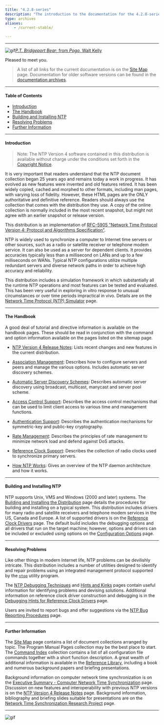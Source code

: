 ```yaml
---
title: "4.2.8-series"
description: "The introduction to the documentation for the 4.2.8-series which applies to NTP versions 4.2.8 through 4.2.8p18."
type: archives
aliases:
    - /current-stable/

---
```


* * *

![gif](/documentation/pic/barnstable.gif)[_P.T. Bridgeport Bear_; from _Pogo_, Walt Kelly](/reflib/pictures/)

Pleased to meet you.

> A list of all links for the current documentation is on the [Site Map](/documentation/4.2.8-series/sitemap/) page. Documentation for older software versions can be found in the [documentation archives](/documentation/).

* * *

#### Table of Contents

*   [Introduction](/documentation/4.2.8-series/#introduction)
*   [The Handbook](/documentation/4.2.8-series/#the-handbook)
*   [Building and Installing NTP](/documentation/4.2.8-series/#building-and-installing-ntp)
*   [Resolving Problems](/documentation/4.2.8-series/#resolving-problems)
*   [Further Information](/documentation/4.2.8-series/#further-information)

* * *

#### Introduction

> Note: The NTP Version 4 software contained in this distribution is available without charge under the conditions set forth in the [Copyright Notice](/documentation/4.2.8-series/copyright/).

It is very important that readers understand that the NTP document collection began 25 years ago and remains today a work in progress. It has evolved as new features were invented and old features retired. It has been widely copied, cached and morphed to other formats, including man pages, with varying loss of fidelity. However, these HTML pages are the ONLY authoritative and definitive reference. Readers should always use the collection that comes with the distribution they use. A copy of the online collection is normally included in the most recent snapshot, but might not agree with an earlier snapshot or release version.

This distribution is an implementation of [RFC-5905 "Network Time Protocol Version 4: Protocol and Algorithms Specification"](/reflib/rfc/rfc5905.txt).

NTP is widely used to synchronize a computer to Internet time servers or other sources, such as a radio or satellite receiver or telephone modem service. It can also be used as a server for dependent clients. It provides accuracies typically less than a millisecond on LANs and up to a few milliseconds on WANs. Typical NTP configurations utilize multiple redundant servers and diverse network paths in order to achieve high accuracy and reliability.

This distribution includes a simulation framework in which substantially all the runtime NTP operations and most features can be tested and evaluated. This has been very useful in exploring in vitro response to unusual circumstances or over time periods impractical in vivo. Details are on the [Network Time Protocol (NTP) Simulator](/documentation/4.2.8-series/ntpdsim/) page.

* * *

#### The Handbook

A good deal of tutorial and directive information is available on the handbook pages. These should be read in conjunction with the command and option information available on the pages listed on the sitemap page.

* [NTP Version 4 Release Notes](/documentation/4.2.8-series/release/): Lists recent changes and new features in the current distribution.

* [Association Management](/documentation/4.2.8-series/assoc/): Describes how to configure servers and peers and manage the various options. Includes automatic server discovery schemes.

* [Automatic Server Discovery Schemes](/documentation/4.2.8-series/discover/): Describes automatic server discovery using broadcast, multicast, manycast and server pool scheme.

* [Access Control Support](/documentation/4.2.8-series/access/): Describes the access control mechanisms that can be used to limit client access to various time and management functions.

* [Authentication Support](/documentation/4.2.8-series/authentic/): Describes the authentication mechanisms for symmetric-key and public-key cryptography.

* [Rate Management](/documentation/4.2.8-series/rate/): Describes the principles of rate management to minimize network load and defend against DoS attacks.

* [Reference Clock Support](/documentation/4.2.8-series/refclock/): Describes the collection of radio clocks used to synchronize primary servers.

* [How NTP Works](/documentation/4.2.8-series/warp/): Gives an overview of the NTP daemon architecture and how it works.

* * *

#### Building and Installing NTP

NTP supports Unix, VMS and Windows (2000 and later) systems. The [Building and Installing the Distribution](/documentation/4.2.8-series/build/) page details the procedures for building and installing on a typical system. This distribution includes drivers for many radio and satellite receivers and telephone modem services in the US, Canada and Europe. A list of supported drivers is on the [Reference Clock Drivers](/documentation/4.2.8-series/refclock/) page. The default build includes the debugging options and all drivers that run on the target machine; however, options and drivers can be included or excluded using options on the [Configuration Options](/documentation/4.2.8-series/config/) page.

* * *

#### Resolving Problems

Like other things in modern Internet life, NTP problems can be devilishly intricate. This distribution includes a number of utilities designed to identify and repair problems using an integrated management protocol supported by the [<code>ntpq</code>](/documentation/4.2.8-series/ntpq/) utility program.

The [NTP Debugging Techniques](/documentation/4.2.8-series/debug/) and [Hints and Kinks](/documentation/4.2.8-series/hints/) pages contain useful information for identifying problems and devising solutions. Additional information on reference clock driver construction and debugging is in the [Debugging Hints for Reference Clock Drivers](/documentation/4.2.8-series/rdebug/) page.

Users are invited to report bugs and offer suggestions via the [NTP Bug Reporting Procedures](/documentation/4.2.8-series/bugs/) page.

* * *

#### Further Information

The [Site Map](/documentation/4.2.8-series/sitemap/) page contains a list of document collections arranged by topic. The Program Manual Pages collection may be the best place to start. The [Command Index](/documentation/4.2.8-series/comdex/) collection contains a list of all configuration file commands together with a short function description. A great wealth of additional information is available in the [Reference Library](/reflib/), including a book and numerous background papers and briefing presentations.

Background information on computer network time synchronization is on the [Executive Summary - Computer Network Time Synchronization](/reflib/exec/) page. Discussion on new features and interoperability with previous NTP versions is on the [NTP Version 4 Release Notes](/documentation/4.2.8-series/release/) page. Background information, bibliography and briefing slides suitable for presentations are on the [Network Time Synchronization Research Project](/reflib/ntp/) page.

* * *

![gif](/documentation/pic/pogo1a.gif)